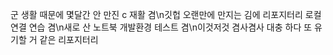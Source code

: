 군 생활 때문에 몇달간 안 만진 c 재활 겸\n깃헙 오랜만에 만지는 김에 리포지터리 로컬 연결 연습 겸\n새로 산 노트북 개발환경 테스트 겸\n이것저것 겸사겸사 대충 하다 또 유기할 거 같은 리포지터리

